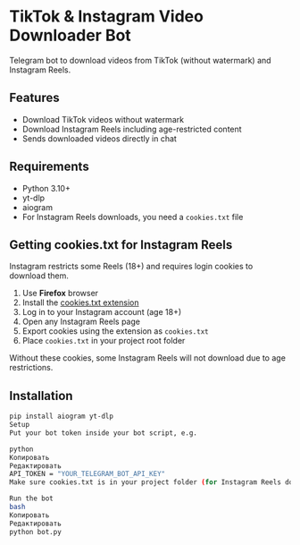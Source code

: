 # TikTok & Instagram Video Downloader Bot

Telegram bot to download videos from TikTok (without watermark) and Instagram Reels.

## Features

- Download TikTok videos without watermark  
- Download Instagram Reels including age-restricted content  
- Sends downloaded videos directly in chat

## Requirements

- Python 3.10+  
- yt-dlp  
- aiogram  
- For Instagram Reels downloads, you need a `cookies.txt` file

## Getting cookies.txt for Instagram Reels

Instagram restricts some Reels (18+) and requires login cookies to download them.

1. Use **Firefox** browser  
2. Install the [cookies.txt extension](https://addons.mozilla.org/en-US/firefox/addon/cookies-txt/)  
3. Log in to your Instagram account (age 18+)  
4. Open any Instagram Reels page  
5. Export cookies using the extension as `cookies.txt`  
6. Place `cookies.txt` in your project root folder

Without these cookies, some Instagram Reels will not download due to age restrictions.

## Installation

```bash
pip install aiogram yt-dlp
Setup
Put your bot token inside your bot script, e.g.

python
Копировать
Редактировать
API_TOKEN = "YOUR_TELEGRAM_BOT_API_KEY"
Make sure cookies.txt is in your project folder (for Instagram Reels downloads)

Run the bot
bash
Копировать
Редактировать
python bot.py
